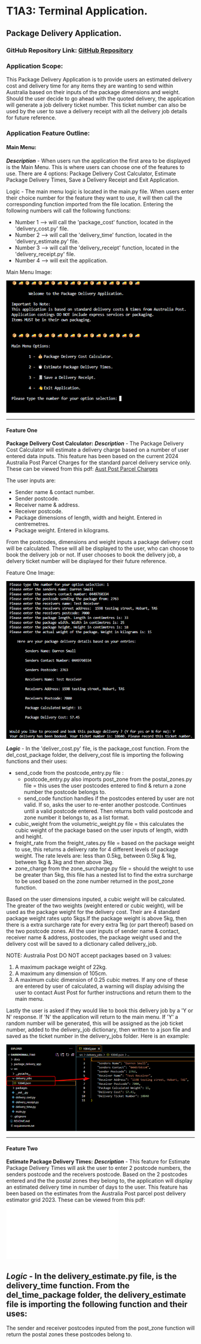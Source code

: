 # T1A3: Terminal Application.
## Package Delivery Application.

### GitHub Repository Link: [GitHub Repository](https://github.com/smallDazza/T1A3_Terminal_Application)

### Application Scope:

This Package Delivery Application is to provide users an estimated delivery cost and delivery time for any items they are wanting to send within Australia based on their inputs of the package dimensions and weight. Should the user decide to go ahead with the quoted delivery, the application will generate a job delivery ticket number. This ticket number can also be used by the user to save a delivery receipt with all the delivery job details for future reference.

### Application Feature Outline:
#### **Main Menu**: 
***Description*** - When users run the application the first area to be displayed is the Main Menu. This is where users can choose one of the features to use. There are 4 options: Package Delivery Cost Calculator, Estimate Package Delivery Times, Save a Delivery Receipt and Exit Application.

Logic - The main menu logic is located in the main.py file. When users enter their choice number for the feature they want to use, it will then call the corresponding function imported from the file location. Entering the following numbers will call the following functions:
 - Number 1 --> will call the 'package_cost' function, located in the 'delivery_cost.py' file.
 - Number 2 --> will call the 'delivery_time' function, located in the 'delivery_estimate.py' file.
 - Number 3 --> will call the 'delivery_receipt' function, located in the 'delivery_receipt.py' file.
 - Number 4 --> will exit the application.

Main Menu Image:

![Main Menu](./docs/App%20Main%20Menu.png)
____________________________________________________________

#### **Feature One**
**Package Delivery Cost Calculator:**
***Description*** - The Package Delivery Cost Calculator will estimate a delivery charge based on a number of user entered data inputs. This feature has been based on the current 2024 Australia Post Parcel Charges for the standard parcel delivery service only. These can be viewed from this pdf:
[Aust Post Parcel Charges](./docs/Australia%20Post%20Parcel%20Post%20Charges%20as%20at%203%20April%202024.pdf)

The user inputs are:
 - Sender name & contact number.
 - Sender postcode.
 - Receiver name & address.
 - Receiver postcode.
 - Package dimensions of length, width and height. Entered in centremetres.
 - Package weight. Entered in kilograms.

From the postcodes, dimensions and weight inputs a package delivery cost will be calculated.
These will all be displayed to the user, who can choose to book the delivery job or not.
If user chooses to book the delivery job, a delvery ticket number will be displayed for their future reference.

Feature One Image:

![Feature One](./docs/Feature%201.png)

***Logic*** - In the 'deliver_cost.py' file, is the package_cost function. From the del_cost_package folder, the delivery_cost file is importing the following functions and their uses:
 - send_code from the postcode_entry.py file :
    - postcode_entry.py also imports post_zone from the postal_zones.py file = this uses the user postcodes entered to find & return a zone number the postcode belongs to.
    - send_code function handles if the postcodes entered by user are not valid. If so, asks the user to re-enter another postcode. Continues until a valid postcode entered. Then returns both valid postcode and zone number it belongs to, as a list format.
 - cubic_weight from the volumetric_weight.py file = this calculates the cubic weight of the package based on the user inputs of length, width and height. 
 - freight_rate from the freight_rates.py file = based on the package weight to use, this returns a delivery rate for 4 different levels of package weight. The rate levels are: less than 0.5kg, between 0.5kg & 1kg, between 1kg & 3kg and then above 3kg. 
 - zone_charge from the zone_surcharge.py file = should the weight to use be greater than 5kg, this file has a nested list to find the extra surcharge to be used based on the zone number returned in the post_zone function.

Based on the user dimensions inputed, a cubic weight will be calculated. The greater of the two weights (weight entered or cubic weight), will be used as the package weight for the delivery cost. Their are 4 standard package weight rates upto 5kgs.If the package weight is above 5kg, then there is a extra surcharge rate for every extra 1kg (or part thereof) based on the two postcode zones.
All the user inputs of sender name & contact, receiver name & address, postcodes, the package weight used and the delivery cost will be saved to a dictionary called delivery_job.

NOTE:
Australia Post DO NOT accept packages based on 3 values:
1. A maximum package weight of 22kg.
2. A maximum any dimension of 105cm.
3. A maximum cubic dimension of 0.25 cubic metres.
If any one of these are entered by user of calculated, a warning will display advising the user to contact Aust Post for further instructions and return them to the main menu.

Lastly the user is asked if they would like to book this delivery job by a 'Y or N' response. If 'N' the application will return to the main menu. If 'Y' a random number will be generated, this will be assigned as the job ticket number, added to the delivery_job dictionary, then written to a json file and saved as the ticket number in the delivery_jobs folder. Here is an example: 

![ticket number json file](./docs/json%20file%20saved.png)
______________________________________________________________

#### **Feature Two**
**Estimate Package Delivery Times:**
***Description*** - This feature for Estimate Package Delivery Times will ask the user to enter 2 postcode numbers, the senders postcode and the receivers postcode. Based on the 2 postcodes entered and the the postal zones they belong to, the application will display an estimated delivery time in number of days to the user. This feature has been based on the estimates from the Australia Post parcel post delivery estimator grid 2023. These can be viewed from this pdf:
![Aust Post Parcel Delivery Estimates](./docs/AusPost%20Transit%20Grid%20Delivery%20Estimator%20August%202023%20update.pdf)

***Logic*** - In the delivery_estimate.py file, is the delivery_time function. From the del_time_package folder, the delivery_estimate file is importing the following function and their uses:
- 

The sender and receiver postcodes inputed from the post_zone function will return the postal zones these postcodes belong to.


